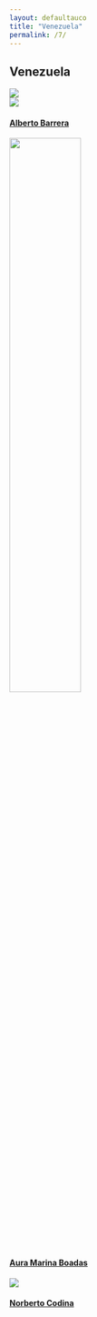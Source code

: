 ```yaml
---
layout: defaultauco
title: "Venezuela"
permalink: /7/
---
```

<div class="container-0">
    <div class="container-title">
        <span class="country"><h2>Venezuela</h2></span>
        <div class="photo-co">
          <img src="https://www.worldatlas.com/r/w960-q80/upload/75/ee/0e/ve-01.png" >
    </div>
</div>
<!-- partial:index.partial.html -->
<div class="container">
  <div class="timeline clearfix">
  <div class="vertical-line">
 <div id="post-1" class="vesti-col timeline-post">
      <div class="vesti-content-wrapper">
        <div class="photo">
          <img src="https://www.cesarmiguelrondon.com/wp-content/uploads/2014/08/Alberto-Barrera2.jpg">
          <div class="vesti-date-wrapper">
            <div class="vesti-date">
            </div>
          </div>
        </div>
        <div class="vesti-desc">
          <a class="desc-a" href="#">
            <h4><a href="{{ site.baseurl }}/abarrera/">Alberto Barrera</a></h4>
          </a>
        </div>
      </div>
    </div>
    <div id="post-2" class="vesti-col timeline-post">
   <div class="vesti-content-wrapper">
     <div class="photo">
       <img src="https://cdch.ucv.ve/wp-content/uploads/2017/04/img-20170417-wa0001.jpg" width="50%" height="50%">
       <div class="vesti-date-wrapper">
         <div class="vesti-date">
         </div>
       </div>
     </div>
     <div class="vesti-desc">
       <a class="desc-a" href="#">
         <h4><a href="{{ site.baseurl }}/aboadas/">Aura Marina Boadas</a></h4>
       </a>
     </div>
   </div>
 </div>
  <div id="post-3" class="vesti-col timeline-post">
   <div class="vesti-content-wrapper">
     <div class="photo">
       <img src="http://www.ecured.cu/images/8/84/Codina.jpg
       ">
       <div class="vesti-date-wrapper">
         <div class="vesti-date">
         </div>
       </div>
     </div>
     <div class="vesti-desc">
       <a class="desc-a" href="#">
         <h4><a href="{{ site.baseurl }}/ncodina/">Norberto Codina</a></h4>
       </a>
     </div>
   </div>
 </div>


<!-- partial -->
